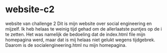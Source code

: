 # website-c2
website van challenge 2
Dit is mijn website over social engineering en mijzelf.
Ik heb helaas te weinig tijd gehad om de allerlaatste puntjes op de i te zetten.
Het was namelijk de bedoeling dat de index.html file mijn homepagina werd, maar dat is mij helaas niet gelukt wegens tijdgebrek.
Daarom is de socialengineering.html nu mijn homepagina.
